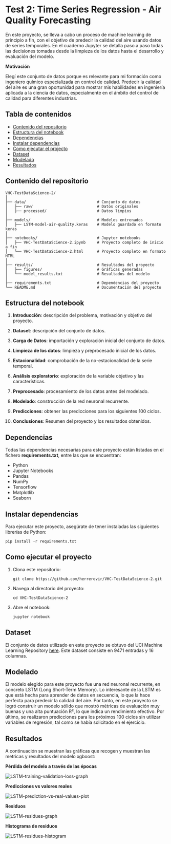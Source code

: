 # Test 2: Time Series Regression - Air Quality Forecasting

En este proyecto, se lleva a cabo un proceso de machine learning de principio a fin, con el objetivo de predecir la calidad del aire usando datos de series temporales. En el cuaderno Jupyter se detalla paso a paso todas las decisiones tomadas desde la limpieza de los datos hasta el desarrollo y evaluación del modelo.

**Motivación**

Elegí este conjunto de datos porque es relevante para mi formación como ingeniero químico especializada en control de calidad. Predecir la calidad del aire es una gran oportunidad para mostrar mis habilidades en ingeniería aplicada a la ciencia de datos, especialmente en el ámbito del control de calidad para diferentes industrias.

## Tabla de contenidos

- [Contenido del repositorio](#contenido-del-repositorio)
- [Estructura del notebook](#estructura-del-notebook)
- [Dependencias](#dependencias)
- [Instalar dependencias](#instalar)
- [Como ejecutar el projecto](#como-ejecutar-el-proyecto)
- [Dataset](#dataset)
- [Modelado](#modelado)
- [Resultados](#resultados)

## Contenido del repositorio

```plaintext
VHC-TestDataScience-2/
│
├── data/                               # Conjunto de datos
│   ├── raw/                            # Datos originales
│   ├── processed/                      # Datos limpios
│
├── models/                             # Modelos entrenados
│   ├── LSTM-model-air-quality.keras    # Modelo guardado en formato keras
│
├── notebooks/                          # Jupyter notebooks
│   ├── VHC-TestDataScience-2.ipynb     # Proyecto completo de inicio a fin
│   └── VHC-TestDataScience-2.html      # Proyecto completo en formato HTML
│
├── results/                            # Resultados del proyecto
│   ├── figures/                        # Gráficas generadas
│   └── model_results.txt               # Resultados del modelo
│
├── requirements.txt                    # Dependencias del proyecto
└── README.md                           # Documentación del proyecto
```

## Estructura del notebook

1. **Introducción**: descripción del problema, motivación y objetivo del proyecto.
2. **Dataset**: descripción del conjunto de datos.
2. **Carga de Datos**: importación y exploración inicial del conjunto de datos.
3. **Limpieza de los datos**: limpieza y preprocesado inicial de los datos.
4. **Estacionalidad**: comprobación de la no-estacionalidad de la serie temporal.
5. **Análisis exploratorio**: exploración de la variable objetivo y las características.
6. **Preprocesado**: procesamiento de los datos antes del modelado.
7. **Modelado**: construcción de la red neuronal recurrente.
8. **Predicciones**: obtener las predicciones para los siguientes 100 ciclos.

9. **Conclusiones**: Resumen del proyecto y los resultados obtenidos.

## Dependencias

Todas las dependencias necesarias para este proyecto están listadas en el fichero **requirements.txt**, entre las que se encuentran: 

- Python
- Jupyter Notebooks
- Pandas
- NumPy
- Tensorflow
- Matplotlib
- Seaborn

## Instalar dependencias

Para ejecutar este proyecto, asegúrate de tener instaladas las siguientes librerías de Python:

```{shell}
pip install -r requirements.txt
```

## Como ejecutar el proyecto

1. Clona este repositorio:
   ```{shell}
   git clone https://github.com/herrerovir/VHC-TestDataScience-2.git
   ```
2. Navega al directorio del proyecto:
   ```{shell}
   cd VHC-TestDataScience-2
   ```
3. Abre el notebook:
   ```{shell}
   jupyter notebook

## Dataset

El conjunto de datos utilizado en este proyecto se obtuvo del UCI Machine Learning Repository [here](https://archive.ics.uci.edu/dataset/360/air+quality). Este dataset consiste en 9471 entradas y 16 columnas. 

## Modelado

El modelo elegido para este proyecto fue una red neuronal recurrente, en concreto LSTM (Long Short-Term Memory). Lo interesante de la LSTM es que está hecha para aprender de datos en secuencia, lo que la hace perfecta para predecir la calidad del aire. Por tanto, en este proyecto se logró construir un modelo sólido que mostró métricas de evaluación muy buenas y una alta puntuación R², lo que indica un rendimiento efectivo. Por último, se realizaron predicciones para los próximos 100 ciclos sin utilizar variables de regresión, tal como se había solicitado en el ejercicio.

## Resultados

A continuación se muestran las gráficas que recogen y muestran las metricas y resultados del modelo xgboost:

**Pérdida del modelo a través de las épocas**

![LSTM-training-validation-loss-graph](https://github.com/user-attachments/assets/2d04ad70-60b4-487a-893b-163726c69513)

**Predicciones vs valores reales**

![LSTM-prediction-vs-real-values-plot](https://github.com/user-attachments/assets/5b226064-1ea5-45f5-bada-bf119e318161)

**Residuos**

![LSTM-residues-graph](https://github.com/user-attachments/assets/fd18386f-fc2f-4399-b4b6-1a16448a902c)

**Histograma de residuos**

![LSTM-residues-histogram](https://github.com/user-attachments/assets/34c8f10f-9705-402f-8baf-82426553ad2c)

